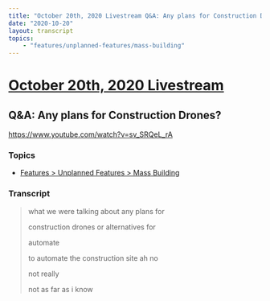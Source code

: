 ```yaml
---
title: "October 20th, 2020 Livestream Q&A: Any plans for Construction Drones?"
date: "2020-10-20"
layout: transcript
topics:
    - "features/unplanned-features/mass-building"
---
```

# [October 20th, 2020 Livestream](../2020-10-20.md)
## Q&A: Any plans for Construction Drones?
https://www.youtube.com/watch?v=sv_SRQeL_rA

### Topics
* [Features > Unplanned Features > Mass Building](../topics/features/unplanned-features/mass-building.md)

### Transcript

> what we were talking about any plans for
> 
> construction drones or alternatives for
> 
> automate
> 
> to automate the construction site ah no
> 
> not really
> 
> not as far as i know
> 

